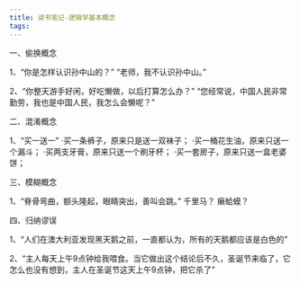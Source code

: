 ```yaml
---
title: 读书笔记-逻辑学基本概念
tags:
---
```


一、偷换概念

1、“你是怎样认识孙中山的？”
    “老师，我不认识孙中山。”

2、“你整天游手好闲，好吃懒做，以后打算怎么办？”
    “您经常说，中国人民非常勤劳，我也是中国人民，我怎么会懒呢？”

二、混淆概念

1、“买一送一”
  ·买一条裤子，原来只是送一双袜子；
  ·买一桶花生油，原来只送一个漏斗；
  ·买两支牙膏，原来只送一个刷牙杯；
  ·买一套房子，原来只送一盒老婆饼；

三、模糊概念

1、“脊骨弯曲，额头隆起，眼睛突出，善叫会跳。”
    千里马？
    癞蛤蟆？

四、归纳谬误

1、“人们在澳大利亚发现黑天鹅之前，一直都认为，所有的天鹅都应该是白色的”

2、“主人每天上午9点钟给我喂食。当它做出这个结论后不久，圣诞节来临了，它怎么也没有想到，主人在圣诞节这天上午9点钟，把它杀了”


